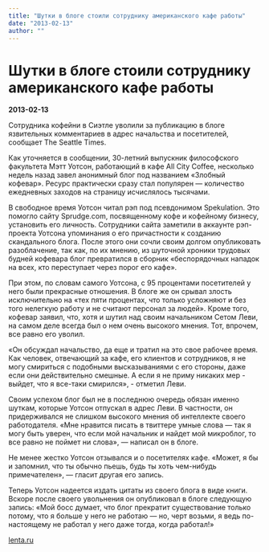 ```yaml
---
title: "Шутки в блоге стоили сотруднику американского кафе работы"
date: "2013-02-13"
author: ""
---
```


# Шутки в блоге стоили сотруднику американского кафе работы

**2013-02-13** 

Сотрудника кофейни в Сиэтле уволили за публикацию в блоге язвительных комментариев в адрес начальства и посетителей, сообщает The Seattle Times.

Как уточняется в сообщении, 30-летний выпускник философского факультета Мэтт Уотсон, работающий в кафе All City Coffee, несколько недель назад завел анонимный блог под названием «Злобный кофевар». Ресурс практически сразу стал популярен — количество ежедневных заходов на страницу исчислялось тысячами.

В свободное время Уотсон читал рэп под псевдонимом Spekulation. Это помогло сайту Sprudge.com, посвященному кофе и кофейному бизнесу, установить его личность. Сотрудники сайта заметили в аккаунте рэп-проекта Уотсона упоминания о его причастности к созданию скандального блога. После этого они сочли своим долгом опубликовать разоблачение, так как, по их мнению, из шуточной хроники трудовых будней кофевара блог превратился в сборник «беспорядочных нападок на всех, кто переступает через порог его кафе».

При этом, по словам самого Уотсона, с 95 процентами посетителей у него были прекрасные отношения. В блоге же он срывал злость исключительно на «тех пяти процентах, что только усложняют и без того нелегкую работу и не считают персонал за людей». Кроме того, кофевар заявил, что, хотя и шутил над своим начальником Сетом Леви, на самом деле всегда был о нем очень высокого мнения. Тот, впрочем, все равно его уволил.

«Он обсуждал начальство, да еще и тратил на это свое рабочее время. Как человек, отвечающий за кафе, его клиентов и сотрудников, я не могу смириться с подобными высказываниями с его стороны, даже если они действительно смешные. А если я не приму никаких мер - выйдет, что я все-таки смирился», - отметил Леви.

Своим успехом блог был не в последнюю очередь обязан именно шуткам, которые Уотсон отпускал в адрес Леви. В частности, он придерживался не слишком высокого мнения об интеллекте своего работодателя. «Мне нравится писать в твиттере умные слова — так я могу быть уверен, что если мой начальник и найдет мой микроблог, то все равно не поймет ни слова», — написал он в блоге.

Не менее жестко Уотсон отзывался и о посетителях кафе. «Может, я бы и запомнил, что ты обычно пьешь, будь ты хоть чем-нибудь примечателен», — гласит другая его запись.

Теперь Уотсон надеется издать цитаты из своего блога в виде книги. Вскоре после своего увольнения он опубликовал в блоге следующую запись: «Мой босс думает, что блог прекратит существование только потому, что я больше у него не работаю — но, черт возьми, я ведь по-настоящему не работал у него даже тогда, когда работал!»

[lenta.ru](http://lenta.ru/news)
